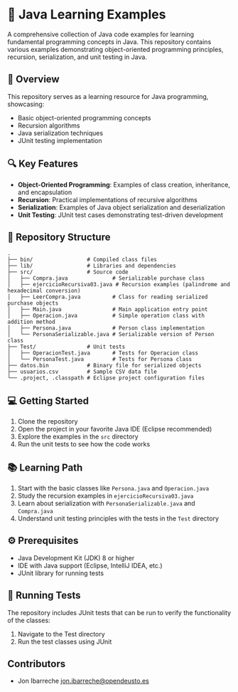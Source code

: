 # 🚀 Java Learning Examples

A comprehensive collection of Java code examples for learning fundamental programming concepts in Java. This repository contains various examples demonstrating object-oriented programming principles, recursion, serialization, and unit testing in Java.

## 🧩 Overview

This repository serves as a learning resource for Java programming, showcasing:

- Basic object-oriented programming concepts
- Recursion algorithms
- Java serialization techniques
- JUnit testing implementation

## 🔍 Key Features

- **Object-Oriented Programming**: Examples of class creation, inheritance, and encapsulation
- **Recursion**: Practical implementations of recursive algorithms
- **Serialization**: Examples of Java object serialization and deserialization
- **Unit Testing**: JUnit test cases demonstrating test-driven development

## 📂 Repository Structure

```
.
├── bin/                 # Compiled class files
├── lib/                 # Libraries and dependencies
├── src/                 # Source code
│   ├── Compra.java              # Serializable purchase class
│   ├── ejercicioRecursiva03.java # Recursion examples (palindrome and hexadecimal conversion)
│   ├── LeerCompra.java          # Class for reading serialized purchase objects
│   ├── Main.java                # Main application entry point
│   ├── Operacion.java           # Simple operation class with addition method
│   ├── Persona.java             # Person class implementation
│   └── PersonaSerializable.java # Serializable version of Person class
├── Test/                # Unit tests
│   ├── OperacionTest.java       # Tests for Operacion class
│   └── PersonaTest.java         # Tests for Persona class
├── datos.bin            # Binary file for serialized objects
├── usuarios.csv         # Sample CSV data file
└── .project, .classpath # Eclipse project configuration files
```

## 💻 Getting Started

1. Clone the repository
2. Open the project in your favorite Java IDE (Eclipse recommended)
3. Explore the examples in the `src` directory
4. Run the unit tests to see how the code works

## 📚 Learning Path

1. Start with the basic classes like `Persona.java` and `Operacion.java`
2. Study the recursion examples in `ejercicioRecursiva03.java`
3. Learn about serialization with `PersonaSerializable.java` and `Compra.java`
4. Understand unit testing principles with the tests in the `Test` directory

## ⚙️ Prerequisites

- Java Development Kit (JDK) 8 or higher
- IDE with Java support (Eclipse, IntelliJ IDEA, etc.)
- JUnit library for running tests

## 🧪 Running Tests

The repository includes JUnit tests that can be run to verify the functionality of the classes:

1. Navigate to the Test directory
2. Run the test classes using JUnit

## Contributors

- Jon Ibarreche <jon.ibarreche@opendeusto.es> 